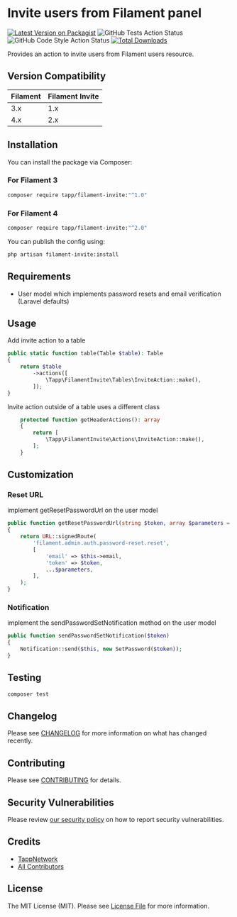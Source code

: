 # Invite users from Filament panel

[![Latest Version on Packagist](https://img.shields.io/packagist/v/tapp/filament-invite.svg?style=flat-square)](https://packagist.org/packages/tapp/filament-invite)
![GitHub Tests Action Status](https://github.com/TappNetwork/Filament-Invite/actions/workflows/run-tests.yml/badge.svg)
![GitHub Code Style Action Status](https://github.com/TappNetwork/Filament-Invite/actions/workflows/fix-php-code-style-issues.yml/badge.svg)
[![Total Downloads](https://img.shields.io/packagist/dt/tapp/filament-invite.svg?style=flat-square)](https://packagist.org/packages/tapp/filament-invite)

Provides an action to invite users from Filament users resource.

## Version Compatibility

 Filament | Filament Invite
:---------|:---------------
 3.x      | 1.x
 4.x      | 2.x

## Installation

You can install the package via Composer:

### For Filament 3

```bash
composer require tapp/filament-invite:"^1.0"
```

### For Filament 4

```bash
composer require tapp/filament-invite:"^2.0"
```

You can publish the config using:

```bash
php artisan filament-invite:install
```

## Requirements

-   User model which implements password resets and email verification (Laravel defaults)

## Usage

Add invite action to a table

```php
public static function table(Table $table): Table
{
    return $table
        ->actions([
            \Tapp\FilamentInvite\Tables\InviteAction::make(),
        ]);
}
```

Invite action outside of a table uses a different class

```php
    protected function getHeaderActions(): array
    {
        return [
            \Tapp\FilamentInvite\Actions\InviteAction::make(),
        ];
    }

```

## Customization

### Reset URL

implement getResetPasswordUrl on the user model

```php
public function getResetPasswordUrl(string $token, array $parameters = []): string
{
    return URL::signedRoute(
        'filament.admin.auth.password-reset.reset',
        [
            'email' => $this->email,
            'token' => $token,
            ...$parameters,
        ],
    );
}
```

### Notification

implement the sendPasswordSetNotification method on the user model

```php
public function sendPasswordSetNotification($token)
{
    Notification::send($this, new SetPassword($token));
}
```

## Testing

```bash
composer test
```

## Changelog

Please see [CHANGELOG](CHANGELOG.md) for more information on what has changed recently.

## Contributing

Please see [CONTRIBUTING](.github/CONTRIBUTING.md) for details.

## Security Vulnerabilities

Please review [our security policy](../../security/policy) on how to report security vulnerabilities.

## Credits

-   [TappNetwork](https://github.com/scottgrayson)
-   [All Contributors](../../contributors)

## License

The MIT License (MIT). Please see [License File](LICENSE.md) for more information.
